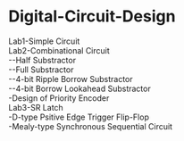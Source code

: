 # Digital-Circuit-Design
Lab1-Simple Circuit  
Lab2-Combinational Circuit  
             --Half Substractor  
             --Full Substractor  
             --4-bit Ripple Borrow Substractor  
             --4-bit Borrow Lookahead Substractor  
     -Design of Priority Encoder  
 Lab3-SR Latch    
     -D-type Psitive Edge Trigger Flip-Flop  
     -Mealy-type Synchronous Sequential Circuit
